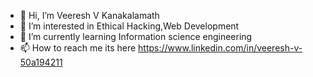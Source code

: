 - 👋 Hi, I’m Veeresh V Kanakalamath
- 👀 I’m interested in Ethical Hacking,Web Development
- 🌱 I’m currently learning Information science engineering
- 📫 How to reach me  its here https://www.linkedin.com/in/veeresh-v-50a194211
